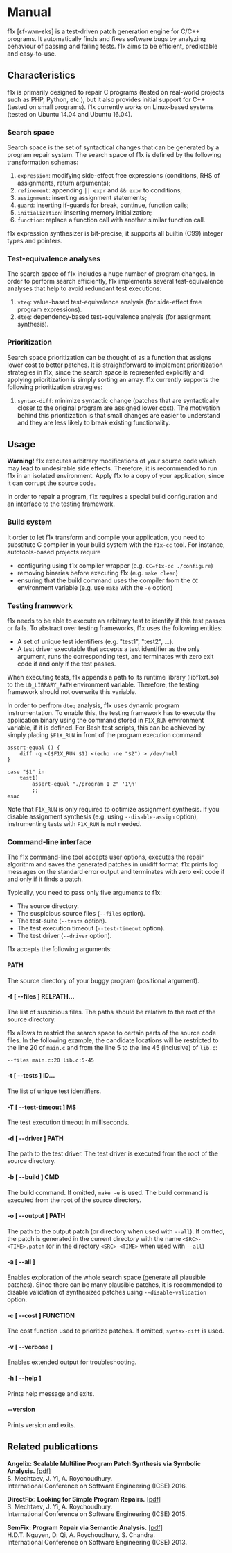 # Manual #

f1x [ɛf-wʌn-ɛks] is a test-driven patch generation engine for C/C++ programs. It automatically finds and fixes software bugs by analyzing behaviour of passing and failing tests. f1x aims to be efficient, predictable and easy-to-use.

## Characteristics ##

f1x is primarily designed to repair C programs (tested on real-world projects such as PHP, Python, etc.), but it also provides initial support for C++ (tested on small programs). f1x currently works on Linux-based systems (tested on Ubuntu 14.04 and Ubuntu 16.04).

### Search space ###

Search space is the set of syntactical changes that can be generated by a program repair system. The search space of f1x is defined by the following transformation schemas:

1. `expression`: modifying side-effect free expressions (conditions, RHS of assignments, return arguments);
2. `refinement`: appending `|| expr` and `&& expr` to conditions;
3. `assignment`: inserting assignment statements;
4. `guard`: inserting if-guards for break, continue, function calls;
5. `initialization`: inserting memory initialization;
6. `function`: replace a function call with another similar function call.

f1x expression synthesizer is bit-precise; it supports all builtin (C99) integer types and pointers.

### Test-equivalence analyses ###

The search space of f1x includes a huge number of program changes. In order to perform search efficiently, f1x implements several test-equivalence analyses that help to avoid redundant test executions:

1. `vteq`: value-based test-equivalence analysis (for side-effect free program expressions).
2. `dteq`: dependency-based test-equivalence analysis (for assignment synthesis).

### Prioritization ###

Search space prioritization can be thought of as a function that assigns lower cost to better patches. It is straightforward to implement prioritization strategies in f1x, since the search space is represented explicitly and applying prioritization is simply sorting an array. f1x currently supports the following prioritization strategies:

1. `syntax-diff`: minimize syntactic change (patches that are syntactically closer to the original program are assigned lower cost). The motivation behind this prioritization is that small changes are easier to understand and they are less likely to break existing functionality.

## Usage ##

**Warning!** f1x executes arbitrary modifications of your source code which may lead to undesirable side effects. Therefore, it is recommended to run f1x in an isolated environment. Apply f1x to a copy of your application, since it can corrupt the source code.
    
In order to repair a program, f1x requires a special build configuration and an interface to the testing framework.

### Build system ###

It order to let f1x transform and compile your application, you need to substitute C compiler in your build system with the `f1x-cc` tool. For instance, autotools-based projects require

- configuring using f1x compiler wrapper (e.g. `CC=f1x-cc ./configure`)
- removing binaries before executing f1x (e.g. `make clean`)
- ensuring that the build command uses the compiler from the `CC` environment variable (e.g. use `make` with the `-e` option)

### Testing framework ###

f1x needs to be able to execute an arbitrary test to identify if this test passes or fails. To abstract over testing frameworks, f1x uses the following entities:

- A set of unique test identifiers (e.g. "test1", "test2", ...).
- A test driver executable that accepts a test identifier as the only argument, runs the corresponding test, and terminates with zero exit code if and only if the test passes.

When executing tests, f1x appends a path to its runtime library (libf1xrt.so) to the `LD_LIBRARY_PATH` environment variable. Therefore, the testing framework should not overwrite this variable.

In order to perfrom `dteq` analysis, f1x uses dynamic program instrumentation. To enable this, the testing framework has to execute the application binary using the command stored in `F1X_RUN` environment variable, if it is defined. For Bash test scripts, this can be achieved by simply placing `$F1X_RUN` in front of the program execution command:

    assert-equal () {
        diff -q <($F1X_RUN $1) <(echo -ne "$2") > /dev/null
    }

    case "$1" in
        test1)
            assert-equal "./program 1 2" '1\n'
            ;;
    esac

Note that `F1X_RUN` is only required to optimize assignment synthesis. If you disable assignment synthesis (e.g. using `--disable-assign` option), instrumenting tests with `F1X_RUN` is not needed.

### Command-line interface ###

The f1x command-line tool accepts user options, executes the repair algorithm and saves the generated patches in unidiff format. f1x prints log messages on the standard error output and terminates with zero exit code if and only if it finds a patch.

Typically, you need to pass only five arguments to f1x:

- The source directory.
- The suspicious source files (`--files` option).
- The test-suite (`--tests` option).
- The test execution timeout (`--test-timeout` option).
- The test driver (`--driver` option).

f1x accepts the following arguments:

#### PATH ####

The source directory of your buggy program (positional argument).

#### -f [ --files ] RELPATH... ####

The list of suspicious files. The paths should be relative to the root of the source directory.

f1x allows to restrict the search space to certain parts of the source code files. In the following example, the candidate locations will be restricted to the line 20 of `main.c` and from the line 5 to the line 45 (inclusive) of `lib.c`:

    --files main.c:20 lib.c:5-45

#### -t [ --tests ] ID... ####

The list of unique test identifiers.

#### -T [ --test-timeout ] MS ####

The test execution timeout in milliseconds.

#### -d [ --driver ] PATH ####

The path to the test driver. The test driver is executed from the root of the source directory.

#### -b [ --build ] CMD ####

The build command. If omitted, `make -e` is used. The build command is executed from the root of the source directory.

#### -o [ --output ] PATH ####

The path to the output patch (or directory when used with `--all`). If omitted, the patch is generated in the current directory with the name `<SRC>-<TIME>.patch` (or in the directory `<SRC>-<TIME>` when used with `--all`)

#### -a [ --all ] ####

Enables exploration of the whole search space (generate all plausible patches). Since there can be many plausible patches, it is recommended to disable validation of synthesized patches using `--disable-validation` option.

#### -c [ --cost ] FUNCTION ####

The cost function used to prioritize patches. If omitted, `syntax-diff` is used.

#### -v [ --verbose ] ####

Enables extended output for troubleshooting.

#### -h [ --help ] ####

Prints help message and exits.

#### --version ####

Prints version and exits.

## Related publications ##

**Angelix: Scalable Multiline Program Patch Synthesis via Symbolic Analysis.** [\[pdf\]](http://www.comp.nus.edu.sg/~abhik/pdf/ICSE16-angelix.pdf)  
S. Mechtaev, J. Yi, A. Roychoudhury.  
International Conference on Software Engineering (ICSE) 2016.  

**DirectFix: Looking for Simple Program Repairs.**  [\[pdf\]](https://www.comp.nus.edu.sg/~abhik/pdf/ICSE15-directfix.pdf)  
S. Mechtaev, J. Yi, A. Roychoudhury.  
International Conference on Software Engineering (ICSE) 2015.  

**SemFix: Program Repair via Semantic Analysis.** [\[pdf\]](https://www.comp.nus.edu.sg/~abhik/pdf/ICSE13-SEMFIX.pdf)  
H.D.T. Nguyen, D. Qi, A. Roychoudhury, S. Chandra.  
International Conference on Software Engineering (ICSE) 2013.  
